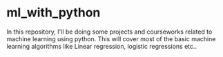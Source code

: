 # ml_with_python
In this repository, I'll be doing some projects and courseworks related to machine learning using python. 
This will cover most of the basic machine learning algorithms like Linear regression, logistic regressions etc..

